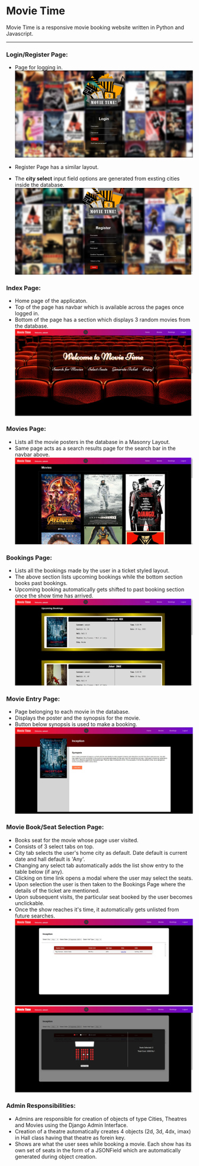 # Movie Time

Movie Time is a responsive movie booking website written in Python and Javascript.
___
### Login/Register Page:
- Page for logging in.
![image](https://github.com/AakashSehrawat95/MovieTime/blob/master/documents/1.jpg)

- Register Page has a similar layout. 
- The **city select** input field options are generated from exsting cities inside the database.
![image](https://github.com/AakashSehrawat95/MovieTime/blob/master/documents/2.jpg)

### Index Page:
- Home page of the applicaton. 
- Top of the page has navbar which is available across the pages once logged in. 
- Bottom of the page has a section which displays 3 random movies from the database.
![image](https://github.com/AakashSehrawat95/MovieTime/blob/master/documents/3.jpg)

### Movies Page:
- Lists all the movie posters in the database in a Masonry Layout.
- Same page acts as a search results page for the search bar in the navbar above.
![image](https://github.com/AakashSehrawat95/MovieTime/blob/master/documents/4.jpg)

### Bookings Page:
- Lists all the bookings made by the user in a ticket styled layout. 
- The above section lists upcoming bookings while the bottom section books past bookings.
- Upcoming booking automatically gets shifted to past booking section once the show time has arrived.
![image](https://github.com/AakashSehrawat95/MovieTime/blob/master/documents/5.jpg)

### Movie Entry Page:
- Page belonging to each movie in the database.
- Displays the poster and the synopsis for the movie.
- Button below synopsis is used to make a booking.
![image](https://github.com/AakashSehrawat95/MovieTime/blob/master/documents/6.jpg)

### Movie Book/Seat Selection Page:
- Books seat for the movie whose page user visited.
- Consists of 3 select tabs on top.
- City tab selects the user's home city as default. Date default is current date and hall default is 'Any'.
- Changing any select tab automatically adds the list show entry to the table below (if any).
- Clicking on time link opens a modal where the user may select the seats.
- Upon selection the user is then taken to the Bookings Page where the details of the ticket are mentioned.
- Upon subsequent visits, the particular seat booked by the user becomes unclickable.
- Once the show reaches it's time, it automatically gets unlisted from future searches.
![image](https://github.com/AakashSehrawat95/MovieTime/blob/master/documents/7.jpg)
![image](https://github.com/AakashSehrawat95/MovieTime/blob/master/documents/8.jpg)

### Admin Responsibilities:
- Admins are responsible for creation of objects of type Cities, Theatres and Movies using the Django Admin Interface. 
- Creation of a theatre automatically creates 4 objects (2d, 3d, 4dx, imax) in Hall class having that theatre as forein key.
- Shows are what the user sees while booking a movie. Each show has its own set of seats in the form of a JSONField which are automatically generated during object creation.
